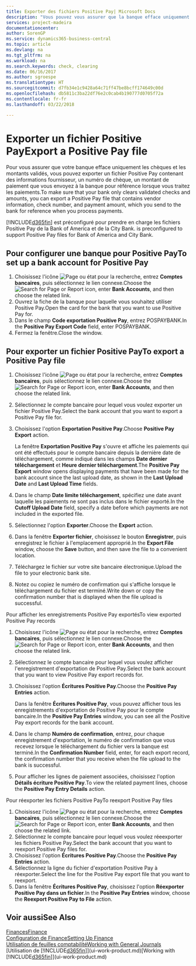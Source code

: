 ```yaml
---
title: Exporter des fichiers Positive Pay| Microsoft Docs
description: "Vous pouvez vous assurer que la banque efface uniquement les chèques et les montants validés en exportant un fichier Positive Pay contenant des informations de paiement et fournisseur."
services: project-madeira
documentationcenter: 
author: SorenGP
ms.service: dynamics365-business-central
ms.topic: article
ms.devlang: na
ms.tgt_pltfrm: na
ms.workload: na
ms.search.keywords: check, clearing
ms.date: 06/16/2017
ms.author: sgroespe
ms.translationtype: HT
ms.sourcegitcommit: d7fb34e1c9428a64c71ff47be8bcff174649c00d
ms.openlocfilehash: db5811c3ba22df76e2c0cab4b190777d0705f72a
ms.contentlocale: fr-fr
ms.lasthandoff: 03/22/2018

---
```

# <a name="export-a-positive-pay-file"></a><span data-ttu-id="8d875-103">Exporter un fichier Positive Pay</span><span class="sxs-lookup"><span data-stu-id="8d875-103">Export a Positive Pay file</span></span>
<span data-ttu-id="8d875-104">Pour vous assurer que votre banque efface uniquement les chèques et les montants validés, vous pouvez exporter un fichier Positive Pay contenant des informations fournisseur, un numéro de chèque, un montant de paiement que vous envoyez à la banque pour référence lorsque vous traitez les paiements.</span><span class="sxs-lookup"><span data-stu-id="8d875-104">To make sure that your bank only clears validated checks and amounts, you can export a Positive Pay file that contains vendor information, check number, and payment amount, which you send to the bank for reference when you process payments.</span></span>

[!INCLUDE[d365fin](includes/d365fin_md.md)]<span data-ttu-id="8d875-105"> est préconfiguré pour prendre en charge les fichiers Positive Pay de la Bank of America et de la City Bank.</span><span class="sxs-lookup"><span data-stu-id="8d875-105"> is preconfigured to support Positive Pay files for Bank of America and City Bank.</span></span>

## <a name="to-set-up-a-bank-account-for-positive-pay"></a><span data-ttu-id="8d875-106">Pour configurer une banque pour Positive Pay</span><span class="sxs-lookup"><span data-stu-id="8d875-106">To set up a bank account for Positive Pay</span></span>
1. <span data-ttu-id="8d875-107">Choisissez l'icône ![Page ou état pour la recherche](media/ui-search/search_small.png "icône Page ou état pour la recherche"), entrez **Comptes bancaires**, puis sélectionnez le lien connexe.</span><span class="sxs-lookup"><span data-stu-id="8d875-107">Choose the ![Search for Page or Report](media/ui-search/search_small.png "Search for Page or Report icon") icon, enter **Bank Accounts**, and then choose the related link.</span></span>
2. <span data-ttu-id="8d875-108">Ouvrez la fiche de la banque pour laquelle vous souhaitez utiliser Positive Pay.</span><span class="sxs-lookup"><span data-stu-id="8d875-108">Open the card for the bank that you want to use Positive Pay for.</span></span>
3. <span data-ttu-id="8d875-109">Dans le champ **Code exportation Positive Pay**, entrez POSPAYBANK.</span><span class="sxs-lookup"><span data-stu-id="8d875-109">In the **Positive Pay Export Code** field, enter POSPAYBANK.</span></span>
4. <span data-ttu-id="8d875-110">Fermez la fenêtre.</span><span class="sxs-lookup"><span data-stu-id="8d875-110">Close the window.</span></span>

## <a name="to-export-a-positive-pay-file"></a><span data-ttu-id="8d875-111">Pour exporter un fichier Positive Pay</span><span class="sxs-lookup"><span data-stu-id="8d875-111">To export a Positive Pay file</span></span>
1. <span data-ttu-id="8d875-112">Choisissez l'icône ![Page ou état pour la recherche](media/ui-search/search_small.png "icône Page ou état pour la recherche"), entrez **Comptes bancaires**, puis sélectionnez le lien connexe.</span><span class="sxs-lookup"><span data-stu-id="8d875-112">Choose the ![Search for Page or Report](media/ui-search/search_small.png "Search for Page or Report icon") icon, enter **Bank Accounts**, and then choose the related link.</span></span>
2. <span data-ttu-id="8d875-113">Sélectionnez le compte bancaire pour lequel vous voulez exporter un fichier Positive Pay.</span><span class="sxs-lookup"><span data-stu-id="8d875-113">Select the bank account that you want to export a Positive Pay file for.</span></span>
3. <span data-ttu-id="8d875-114">Choisissez l'option **Exportation Positive Pay**.</span><span class="sxs-lookup"><span data-stu-id="8d875-114">Choose **Positive Pay Export** action.</span></span>

    <span data-ttu-id="8d875-115">La fenêtre **Exportation Positive Pay** s'ouvre et affiche les paiements qui ont été effectués pour le compte bancaire depuis la dernière date de téléchargement, comme indiqué dans les champs **Date dernier téléchargement** et **Heure dernier téléchargement**.</span><span class="sxs-lookup"><span data-stu-id="8d875-115">The **Positive Pay Export** window opens displaying payments that have been made for the bank account since the last upload date, as shown in the **Last Upload Date** and **Last Upload Time** fields.</span></span>
4. <span data-ttu-id="8d875-116">Dans le champ **Date limite téléchargement**, spécifiez une date avant laquelle les paiements ne sont pas inclus dans le fichier exporté.</span><span class="sxs-lookup"><span data-stu-id="8d875-116">In the **Cutoff Upload Date** field, specify a date before which payments are not included in the exported file.</span></span>
5. <span data-ttu-id="8d875-117">Sélectionnez l'option **Exporter**.</span><span class="sxs-lookup"><span data-stu-id="8d875-117">Choose the **Export** action.</span></span>
6. <span data-ttu-id="8d875-118">Dans la fenêtre **Exporter fichier**, choisissez le bouton **Enregistrer**, puis enregistrez le fichier à l'emplacement approprié.</span><span class="sxs-lookup"><span data-stu-id="8d875-118">In the **Export File** window, choose the **Save** button, and then save the file to a convenient location.</span></span>
7. <span data-ttu-id="8d875-119">Téléchargez le fichier sur votre site bancaire électronique.</span><span class="sxs-lookup"><span data-stu-id="8d875-119">Upload the file to your electronic bank site.</span></span>
8. <span data-ttu-id="8d875-120">Notez ou copiez le numéro de confirmation qui s'affiche lorsque le téléchargement du fichier est terminé.</span><span class="sxs-lookup"><span data-stu-id="8d875-120">Write down or copy the confirmation number that is displayed when the file upload is successful.</span></span>

<span data-ttu-id="8d875-121">Pour afficher les enregistrements Positive Pay exportés</span><span class="sxs-lookup"><span data-stu-id="8d875-121">To view exported Positive Pay records</span></span>

1. <span data-ttu-id="8d875-122">Choisissez l'icône ![Page ou état pour la recherche](media/ui-search/search_small.png "icône Page ou état pour la recherche"), entrez **Comptes bancaires**, puis sélectionnez le lien connexe.</span><span class="sxs-lookup"><span data-stu-id="8d875-122">Choose the ![Search for Page or Report](media/ui-search/search_small.png "Search for Page or Report icon") icon, enter **Bank Accounts**, and then choose the related link.</span></span>
2. <span data-ttu-id="8d875-123">Sélectionnez le compte bancaire pour lequel vous voulez afficher l'enregistrement d'exportation de Positive Pay.</span><span class="sxs-lookup"><span data-stu-id="8d875-123">Select the bank account that you want to view Positive Pay export records for.</span></span>
3. <span data-ttu-id="8d875-124">Choisissez l'option **Écritures Positive Pay**.</span><span class="sxs-lookup"><span data-stu-id="8d875-124">Choose the **Positive Pay Entries** action.</span></span>

    <span data-ttu-id="8d875-125">Dans la fenêtre **Écritures Positive Pay**, vous pouvez afficher tous les enregistrements d'exportation de Positive Pay pour le compte bancaire.</span><span class="sxs-lookup"><span data-stu-id="8d875-125">In the **Positive Pay Entries** window, you can see all the Positive Pay export records for the bank account.</span></span>
4. <span data-ttu-id="8d875-126">Dans le champ **Numéro de confirmation**, entrez, pour chaque enregistrement d'exportation, le numéro de confirmation que vous recevez lorsque le téléchargement du fichier vers la banque est terminé.</span><span class="sxs-lookup"><span data-stu-id="8d875-126">In the **Confirmation Number** field, enter, for each export record, the confirmation number that you receive when the file upload to the bank is successful.</span></span>
5. <span data-ttu-id="8d875-127">Pour afficher les lignes de paiement associées, choisissez l'option **Détails écriture Positive Pay**.</span><span class="sxs-lookup"><span data-stu-id="8d875-127">To view the related payment lines, choose the **Positive Pay Entry Details** action.</span></span>

<span data-ttu-id="8d875-128">Pour réexporter les fichiers Positive Pay</span><span class="sxs-lookup"><span data-stu-id="8d875-128">To reexport Positive Pay files</span></span>

1. <span data-ttu-id="8d875-129">Choisissez l'icône ![Page ou état pour la recherche](media/ui-search/search_small.png "icône Page ou état pour la recherche"), entrez **Comptes bancaires**, puis sélectionnez le lien connexe.</span><span class="sxs-lookup"><span data-stu-id="8d875-129">Choose the ![Search for Page or Report](media/ui-search/search_small.png "Search for Page or Report icon") icon, enter **Bank Accounts**, and then choose the related link.</span></span>
2. <span data-ttu-id="8d875-130">Sélectionnez le compte bancaire pour lequel vous voulez réeexporter les fichiers Positive Pay.</span><span class="sxs-lookup"><span data-stu-id="8d875-130">Select the bank account that you want to reexport Positive Pay files for.</span></span>
3. <span data-ttu-id="8d875-131">Choisissez l'option **Écritures Positive Pay**.</span><span class="sxs-lookup"><span data-stu-id="8d875-131">Choose the **Positive Pay Entries** action.</span></span>
4. <span data-ttu-id="8d875-132">Sélectionnez la ligne du fichier d'exportation Positive Pay à réexporter.</span><span class="sxs-lookup"><span data-stu-id="8d875-132">Select the line for the Positive Pay export file that you want to reexport.</span></span>
5. <span data-ttu-id="8d875-133">Dans la fenêtre **Écritures Positive Pay**, choisissez l'option **Réexporter Positive Pay dans un fichier**.</span><span class="sxs-lookup"><span data-stu-id="8d875-133">In the **Positive Pay Entries** window, choose the **Reexport Positive Pay to File** action.</span></span>

## <a name="see-also"></a><span data-ttu-id="8d875-134">Voir aussi</span><span class="sxs-lookup"><span data-stu-id="8d875-134">See Also</span></span>
[<span data-ttu-id="8d875-135">Finances</span><span class="sxs-lookup"><span data-stu-id="8d875-135">Finance</span></span>](finance.md)  
[<span data-ttu-id="8d875-136">Configuration de Finance</span><span class="sxs-lookup"><span data-stu-id="8d875-136">Setting Up Finance</span></span>](finance-setup-finance.md)  
[<span data-ttu-id="8d875-137">Utilisation de feuilles comptabilité</span><span class="sxs-lookup"><span data-stu-id="8d875-137">Working with General Journals</span></span>](ui-work-general-journals.md)  
<span data-ttu-id="8d875-138">[Utilisation de [!INCLUDE[d365fin](includes/d365fin_md.md)]](ui-work-product.md)</span><span class="sxs-lookup"><span data-stu-id="8d875-138">[Working with [!INCLUDE[d365fin](includes/d365fin_md.md)]](ui-work-product.md)</span></span>

